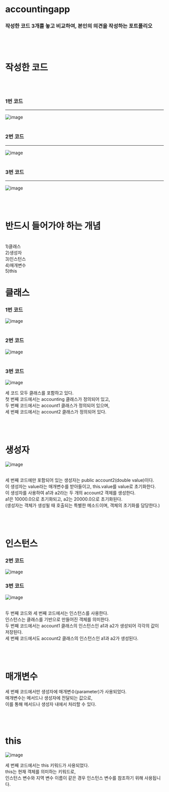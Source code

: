 # accountingapp

### 작성한 코드 3개를 놓고 비교하여, 본인의 의견을 작성하는 포트폴리오 <br><br><br><br>

# 작성한 코드
<br><br>
### 1번 코드
--------------
![image](https://user-images.githubusercontent.com/114748816/225226671-f5158eed-dbc4-4cc9-9cc8-a909c90e994c.png) <br><br>
### 2번 코드
--------------
![image](https://user-images.githubusercontent.com/114748816/225226843-89cff2fe-1d3d-4995-8321-57c873b8ca47.png) <br><br>
### 3번 코드
--------------
![image](https://user-images.githubusercontent.com/114748816/225226974-8e35714e-d0d1-4d90-a1c1-781148bc211a.png) <br><br><br><br>


# 반드시 들어가야 하는 개념 
<br>
1)클래스 <br>
2)생성자 <br>
3)인스턴스 <br>
4)매개변수 <br>
5)this <br>

# 클래스
### 1번 코드
![image](https://user-images.githubusercontent.com/114748816/225227363-28440c4a-2b2d-49a9-b922-240cb2f05f03.png) <br><br>

### 2번 코드
![image](https://user-images.githubusercontent.com/114748816/225227686-814e9a01-dd83-4cfe-b36f-0041074247f2.png) <br><br>

### 3번 코드
![image](https://user-images.githubusercontent.com/114748816/225467702-603ffce0-689b-4bd5-8217-866e5ceff3fc.png)

세 코드 모두 클래스를 포함하고 있다. <br> 
첫 번째 코드에서는 accounting 클래스가 정의되어 있고, <br> 
두 번째 코드에서는 account1 클래스가 정의되어 있으며, <br> 
세 번째 코드에서는 account2 클래스가 정의되어 있다. <br><br><br><br>

# 생성자

![image](https://user-images.githubusercontent.com/114748816/225472153-0f997cb1-88db-4619-8282-ba7e6986cf81.png)<br><br>

세 번째 코드에만 포함되어 있는 생성자는 public account2(double value)이다. <br>
이 생성자는 value라는 매개변수를 받아들이고, this.value를 value로 초기화한다. <br>
이 생성자를 사용하여 a1과 a2라는 두 개의 account2 객체를 생성한다.<br>
a1은 10000.0으로 초기화되고, a2는 20000.0으로 초기화된다.<br>
(생성자는 객체가 생성될 때 호출되는 특별한 메소드이며, 객체의 초기화를 담당한다.) <br><br><br><br>

# 인스턴스

### 2번 코드
![image](https://user-images.githubusercontent.com/114748816/225473883-e9ea4352-065b-4b69-8ce7-f7a3c357b958.png) <br>
### 3번 코드
![image](https://user-images.githubusercontent.com/114748816/225474086-eb0f0b1e-4710-4d21-a4da-79ad6d40551d.png) <br><br>

두 번째 코드와 세 번째 코드에서는 인스턴스를 사용한다. <br>
인스턴스는 클래스를 기반으로 만들어진 객체를 의미한다. <br>
두 번째 코드에서는 account1 클래스의 인스턴스인 a1과 a2가 생성되어 각각의 값이 저장된다. <br>
세 번째 코드에서도 account2 클래스의 인스턴스인 a1과 a2가 생성된다. <br><br><br><br>

# 매개변수

세 번째 코드에서만 생성자에 매개변수(parameter)가 사용되었다. <br>
매개변수는 메서드나 생성자에 전달되는 값으로, <br>
이를 통해 메서드나 생성자 내에서 처리할 수 있다. <br><br><br><br>

# this 

![image](https://user-images.githubusercontent.com/114748816/225476132-4dd5391b-6cda-45de-976c-b11aba055b2e.png) <br>


세 번째 코드에서는 this 키워드가 사용되었다. <br>
this는 현재 객체를 의미하는 키워드로, <br>
인스턴스 변수와 지역 변수 이름이 같은 경우 인스턴스 변수를 참조하기 위해 사용됩니다. <br><br><br><br>


